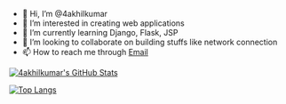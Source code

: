 - 👋 Hi, I’m @4akhilkumar
- 👀 I’m interested in creating web applications
- 🌱 I’m currently learning Django, Flask, JSP
- 💞️ I’m looking to collaborate on building stuffs like network connection
- 📫 How to reach me through <a href="mailto:4akhilkumar@gmail.com">Email</a>

[![4akhilkumar's GitHub Stats](https://github-readme-stats.vercel.app/api?username=4akhilkumar&show_icons=true)](https://github.com/4akhilkumar)

[![Top Langs](https://github-readme-stats.vercel.app/api/top-langs/?username=4akhilkumar)](https://github.com/4akhilkumar)
<!---
4akhilkumar/4akhilkumar is a ✨ special ✨ repository because its `README.md` (this file) appears on your GitHub profile.
You can click the Preview link to take a look at your changes.
--->
